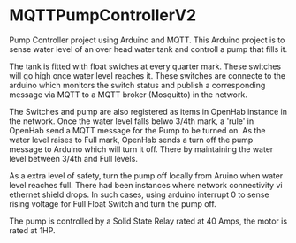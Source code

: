# MQTTPumpControllerV2
Pump Controller project using Arduino and MQTT. 
This Arduino project is to sense water level of an over head water tank and controll a pump that fills it.

The tank is fitted with float swiches at every quarter mark. These switches will go high once water level reaches it.
These switches are connecte to the arduino which monitors the switch status and publish a corresponding message via MQTT to a 
MQTT broker (Mosquitto) in the network.

The Switches and pump are also registered as items in OpenHab instance in the network. Once the water level falls belwo 3/4th mark, 
a 'rule' in OpenHab send a MQTT message for the Pump to be turned on. As the water level raises to Full mark, OpenHab sends a turn off 
the pump message to Arduino which will turn it off. There by maintaining the water level between 3/4th and Full levels.

As a extra level of safety, turn the pump off locally from Aruino when water level reaches full.
There had been instances where network connectivity vi ethernet shield drops. In such cases, using arduino interrupt 0 to sense rising 
voltage for Full Float Switch and turn the pump off. 

The pump is controlled by a Solid State Relay rated at 40 Amps, the motor is rated at 1HP.